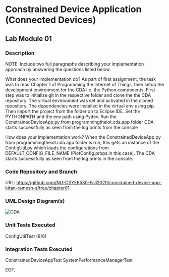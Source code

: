 # Constrained Device Application (Connected Devices)

## Lab Module 01


### Description

NOTE: Include two full paragraphs describing your implementation approach by answering the questions listed below.

What does your implementation do? 
As part of first assignment, the task was to read Chapter 1 of Programming the Internet of Things, then setup the development environment for the CDA i.e. the Python components. 
First step was to initialise git in the respective folder and clone the the CDA repository. The virtual environment was set and activated in the cloned repository. The dependencies were installed in the virtual env using pip. Then import the project from the folder on to Eclipse IDE. Set the PYTHONPATH and the env path using Pydev. Run the ConstrainedDeviceApp.py from programmingtheiot.cda.app folder
CDA starts successfully as seen from the log prints from the console

How does your implementation work?
When the ConstrainedDeviceApp.py from programmingtheiot.cda.app folder is run, this gets an instance of the ConfigUtil.py which loads the configurations from DEFAULT_CONFIG_FILE_NAME (PiotConfig.props in this case). The CDA starts successfully as seen from the log prints in the console.


### Code Repository and Branch
URL: https://github.com/NU-CSYE6530-Fall2020/constrained-device-app-kiran-ramesh-s/tree/chapter01

### UML Design Diagram(s)

![CDA](https://github.com/NU-CSYE6530-Fall2020/constrained-device-app-kiran-ramesh-s/blob/chapter01/uml/lab1_CDA.png?raw=true)


### Unit Tests Executed
ConfigUtilTest (8/8)

### Integration Tests Executed

ConstrainedDeviceAppTest
SystemPerformanceManagerTest

EOF.
